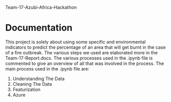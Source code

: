 Team-17-Azubi-Africa-Hackathon
# Documentation
This project is solely about using some specific and environmental indicators to predict the percentage of an area that will get burnt in the case of a fire outbreak.
The various steps we used are elaborated more in the Team-17-Report.docx. The various processes used in the .ipynb file is commented to give an overview of all that was involved in the process. The main process used in the .ipynb file are: 
1. Understanding The Data
2. Cleaning The Data
3. Featurization
4. Azure
